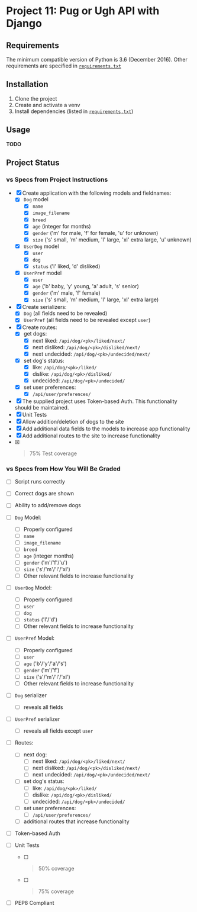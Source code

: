 Project 11: Pug or Ugh API with Django
======================================

Requirements
------------
The minimum compatible version of Python is 3.6 (December 2016).
Other requirements are specified in [`requirements.txt`][reqs]

Installation
------------
1. Clone the project
2. Create and activate a venv
3. Install dependencies (listed in [`requirements.txt`][reqs])

Usage
-----
**TODO**

Project Status
--------------
### vs Specs from Project Instructions ###
- [x] Create application with the following models and fieldnames:
  - [x] `Dog` model
    - [x] `name`
    - [x] `image_filename`
    - [x] `breed`
    - [x] `age` (integer for months)
    - [x] `gender` ('m' for male, 'f' for female, 'u' for unknown)
    - [x] `size` ('s' small, 'm' medium, 'l' large, 'xl' extra large,
          'u' unknown)
  - [x] `UserDog` model
    - [x] `user`
    - [x] `dog`
    - [x] `status` ('l' liked, 'd' disliked)
  - [x] `UserPref` model
    - [x] `user`
    - [x] `age` ('b' baby, 'y' young, 'a' adult, 's' senior)
    - [x] `gender` ('m' male, 'f' female)
    - [x] `size` ('s' small, 'm' medium, 'l' large, 'xl' extra large)
- [x] Create serializers:
  - [x] `Dog` (all fields need to be revealed)
  - [x] `UserPref` (all fields need to be revealed except `user`)
- [x] Create routes:
  - [x] get dogs:
    - [x] next liked: `/api/dog/<pk>/liked/next/`
    - [x] next disliked: `/api/dog/<pk>/disliked/next/`
    - [x] next undecided: `/api/dog/<pk>/undecided/next/`
  - [x] set dog's status:
    - [x] like: `/api/dog/<pk>/liked/`
    - [x] dislike: `/api/dog/<pk>/disliked/`
    - [x] undecided: `/api/dog/<pk>/undecided/`
  - [x] set user preferences:
    - [x] `/api/user/preferences/`
- [x] The supplied project uses Token-based Auth. This functionality should be
      maintained.
- [x] Unit Tests
- [x] Allow addition/deletion of dogs to the site
- [x] Add additional data fields to the models to increase app functionality
- [x] Add additional routes to the site to increase functionality
- [x] >75% Test coverage

### vs Specs from How You Will Be Graded ###
- [ ] Script runs correctly
- [ ] Correct dogs are shown
- [ ] Ability to add/remove dogs
- [ ] `Dog` Model:
  - [ ] Properly configured
  - [ ] `name`
  - [ ] `image_filename`
  - [ ] `breed`
  - [ ] `age` (integer months)
  - [ ] `gender` ('m'/'f'/'u')
  - [ ] `size` ('s'/'m'/'l'/'xl')
  - [ ] Other relevant fields to increase functionality
- [ ] `UserDog` Model:
  - [ ] Properly configured
  - [ ] `user`
  - [ ] `dog`
  - [ ] `status` ('l'/'d')
  - [ ] Other relevant fields to increase functionality
- [ ] `UserPref` Model:
  - [ ] Properly configured
  - [ ] `user`
  - [ ] `age` ('b'/'y'/'a'/'s')
  - [ ] `gender` ('m'/'f')
  - [ ] `size` ('s'/'m'/'l'/'xl')
  - [ ] Other relevant fields to increase functionality
- [ ] `Dog` serializer
  - [ ] reveals all fields
- [ ] `UserPref` serializer
  - [ ] reveals all fields except `user`
- [ ] Routes:
  - [ ] next dog:
    - [ ] next liked: `/api/dog/<pk>/liked/next/`
    - [ ] next disliked: `/api/dog/<pk>/disliked/next/`
    - [ ] next undecided: `/api/dog/<pk>/undecided/next/`
  - [ ] set dog's status:
    - [ ] like: `/api/dog/<pk>/liked/`
    - [ ] dislike: `/api/dog/<pk>/disliked/`
    - [ ] undecided: `/api/dog/<pk>/undecided/`
  - [ ] set user preferences:
    - [ ] `/api/user/preferences/`
  - [ ] additional routes that increase functionality
- [ ] Token-based Auth
- [ ] Unit Tests
  - [ ] >50% coverage
  - [ ] >75% coverage
- [ ] PEP8 Compliant




[reqs]: https://github.com/Crossroadsman/treehouse-techdegree-python-project11/blob/master/requirements.txt
